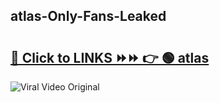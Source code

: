 
 ## atlas-Only-Fans-Leaked

# <h2><a href="https://clipsfans.com/atlas&ref=git">🔗 Click to LINKS ⏩⏩ 👉 🟢 atlas </a></h2>

<a href="https://clipsfans.com/atlas&ref=git" rel="nofollow" data-target="animated-image.originalLink"><img src="https://i.ibb.co.com/xMMVF88/686577567.gif" alt="Viral Video Original" style="max-width: 100%; display: inline-block;" data-target="animated-image.originalImage"></a>
